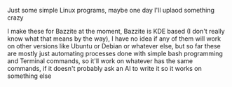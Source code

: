 Just some simple Linux programs, maybe one day I'll uplaod something crazy 

I make these for Bazzite at the moment, Bazzite is KDE based (I don't really know what that means by the way), I have no idea if any of them will work on other versions like Ubuntu or Debian or whatever else, but so far these are mostly just automating processes done with simple bash programming and Terminal commands, so it'll work on whatever has the same commands, if it doesn't probably ask an AI to write it so it works on something else
